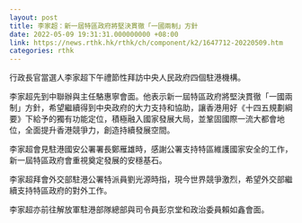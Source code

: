 ```yaml
---
layout: post
title: 李家超：新一屆特區政府將堅決貫徹「一國兩制」方針
date: 2022-05-09 19:31:31.000000000 +08:00
link: https://news.rthk.hk/rthk/ch/component/k2/1647712-20220509.htm
categories: rthk
---
```


行政長官當選人李家超下午禮節性拜訪中央人民政府四個駐港機構。

李家超先到中聯辦與主任駱惠寧會面。他表示新一屆特區政府將堅決貫徹「一國兩制」方針，希望繼續得到中央政府的大力支持和協助，讓香港用好《十四五規劃綱要》下給予的獨有功能定位，積極融入國家發展大局，並鞏固國際一流大都會地位，全面提升香港競爭力，創造持續發展空間。

李家超會見駐港國安公署署長鄭雁雄時，感謝公署支持特區維護國家安全的工作，新一屆特區政府會重視奠定發展的安穩基石。

李家超拜會外交部駐港公署特派員劉光源時指，現今世界競爭激烈，希望外交部繼續支持特區政府的對外工作。

李家超亦前往解放軍駐港部隊總部與司令員彭京堂和政治委員賴如鑫會面。
